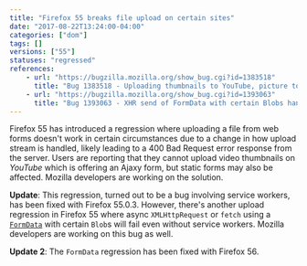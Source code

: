 ```yaml
---
title: "Firefox 55 breaks file upload on certain sites"
date: "2017-08-22T13:24:00-04:00"
categories: ["dom"]
tags: []
versions: ["55"]
statuses: "regressed"
references:
    - url: "https://bugzilla.mozilla.org/show_bug.cgi?id=1383518"
      title: "Bug 1383518 - Uploading thumbnails to YouTube, picture to Tweakers.net not working on Firefox 55+"
    - url: "https://bugzilla.mozilla.org/show_bug.cgi?id=1393063"
      title: "Bug 1393063 - XHR send of FormData with certain Blobs hangs indefinitely (Firefox 55.0.0 - 55.0.2)"
---
```

Firefox 55 has introduced a regression where uploading a file from web forms doesn't work in certain circumstances due to a change in how upload stream is handled, likely leading to a 400 Bad Request error response from the server. Users are reporting that they cannot upload video thumbnails on *YouTube* which is offering an Ajaxy form, but static forms may also be affected. Mozilla developers are working on the solution.

**Update**: This regression, turned out to be a bug involving service workers, has been fixed with Firefox 55.0.3. However, there's another upload regression in Firefox 55 where async `XMLHttpRequest` or `fetch` using a [`FormData`](https://developer.mozilla.org/docs/Web/API/FormData) with certain `Blob`s will fail even without service workers. Mozilla developers are working on this bug as well.

**Update 2**: The `FormData` regression has been fixed with Firefox 56.
